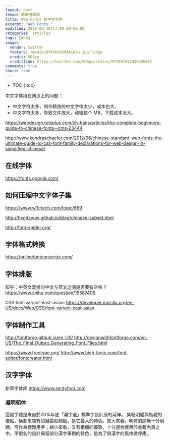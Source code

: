 ```yaml
---
layout: post
theme: 新蒂唐朝体
title: Web Fonts 和中文字体
excerpt: "Web Fonts."
modified: 2018-03-16T17:00:00-00:00
categories: articles
tags: [Web]
image:
  vendor: twitter
  feature: /media/DYP1RzDX0AAiWJw.jpg:large
  credit: 500px
  creditlink: https://twitter.com/500px/status/973891632939626497
comments: true
share: true
---
```


* TOC
{:toc}

中文字体用在网页上的问题：
* 中文字符太多，制作精良的中文字体太少，成本也大。
* 中文字符太多，导致文件庞大，动辄数个 MB，下载成本太大。

https://webdesign.tutsplus.com/zh-hans/articles/the-complete-beginners-guide-to-chinese-fonts--cms-23444

http://www.kendraschaefer.com/2012/06/chinese-standard-web-fonts-the-ultimate-guide-to-css-font-family-declarations-for-web-design-in-simplified-chinese/

## 在线字体

https://fonts.google.com/

## 如何压缩中文字体子集

https://www.w3ctech.com/topic/669

http://hxgdzyuyi.github.io/blog/chinese-subset.html

http://font-spider.org/

## 字体格式转换

https://onlinefontconverter.com/

## 字体排版

知乎：中英文混排时中文与英文之间是否要有空格？
https://www.zhihu.com/question/19587406

CSS font-variant-east-asian:
https://developer.mozilla.org/en-US/docs/Web/CSS/font-variant-east-asian

## 字体制作工具

http://fontforge.github.io/en-US/
http://designwithfontforge.com/en-US/The_Final_Output_Generating_Font_Files.html

https://www.freetype.org/
http://www.high-logic.com/font-editor/fontcreator.html

## 汉字字体

新蒂字体库 https://www.sentyfont.com

### 凝明朝体

這個字體是來自於2015年底「瀚字選」標準字設計展的延伸。
集結明體與楷體的優點，橫劃末端有如凝霜般翹起，是它最⼤的特色。放大來看，明體的感覺十分明顯，可作為標題⽤字；縮小來看，又有楷體的優雅，⼗分適合使用於書籍內頁之中。平假名的設計保留部分漢字筆劃的特⾊，是為了與漢字的風格做呼應。
